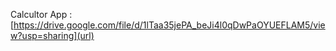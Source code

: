 Calcultor App : [https://drive.google.com/file/d/1lTaa35jePA_beJi4l0qDwPaOYUEFLAM5/view?usp=sharing](url)
